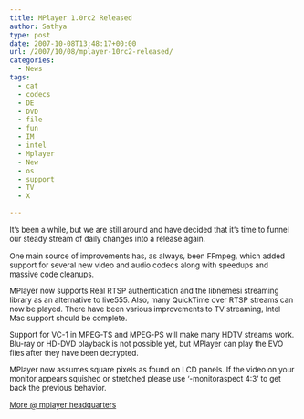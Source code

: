 ```yaml
---
title: MPlayer 1.0rc2 Released
author: Sathya
type: post
date: 2007-10-08T13:48:17+00:00
url: /2007/10/08/mplayer-10rc2-released/
categories:
  - News
tags:
  - cat
  - codecs
  - DE
  - DVD
  - file
  - fun
  - IM
  - intel
  - Mplayer
  - New
  - os
  - support
  - TV
  - X

---
```

<font size="2">It&#8217;s been a while, but we are still around and have decided that it&#8217;s time to funnel our steady stream of daily changes into a release again.</p> 

<p>
  One main source of improvements has, as always, been FFmpeg, which added support for several new video and audio codecs along with speedups and massive code cleanups.
</p>

<p>
  MPlayer now supports Real RTSP authentication and the libnemesi streaming library as an alternative to live555. Also, many QuickTime over RTSP streams can now be played. There have been various improvements to TV streaming, Intel Mac support should be complete.
</p>

<p>
  Support for VC-1 in MPEG-TS and MPEG-PS will make many HDTV streams work. Blu-ray or HD-DVD playback is not possible yet, but MPlayer can play the EVO files after they have been decrypted.
</p>

<p>
  MPlayer now assumes square pixels as found on LCD panels. If the video on your monitor appears squished or stretched please use &#8216;-monitoraspect 4:3&#8217; to get back the previous behavior.
</p>

<p>
  <a href="http://www.mplayerhq.hu/design7/news.html" target="_blank">More @ mplayer headquarters</a></font>
</p>